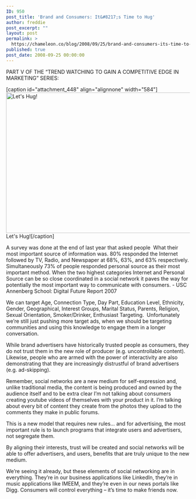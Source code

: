```yaml
---
ID: 950
post_title: 'Brand and Consumers: It&#8217;s Time to Hug'
author: freddie
post_excerpt: ""
layout: post
permalink: >
  https://chameleon.co/blog/2008/09/25/brand-and-consumers-its-time-to-hug/
published: true
post_date: 2008-09-25 00:00:00
---
```

PART V OF THE “TREND WATCHING TO GAIN A COMPETITIVE EDGE IN MARKETING” SERIES:

[caption id="attachment_448" align="alignnone" width="584"]<a href="https://takemetoyourleader.com/wp-content/uploads/2008/09/timeforhug_web.jpg"><img class="size-full wp-image-448" title="Let's Hug!" src="https://takemetoyourleader.com/wp-content/uploads/2008/09/timeforhug_web.jpg" alt="Let's Hug!" width="584" height="384" /></a> Let's Hug![/caption]

A survey was done at the end of last year that asked people  What their most important source of information was. 80% responded the Internet followed by TV, Radio, and Newspaper at 68%, 63%, and 63% respectively. Simultaneously 73% of people responded personal source as their most important method. When the two highest categories Internet and Personal Source can be so close coordinated in a social network it paves the way for potentially the most important way to communicate with consumers. - USC Annenberg School: Digital Future Report 2007

We can target Age, Connection Type, Day Part, Education Level, Ethnicity, Gender, Geographical, Interest Groups, Marital Status, Parents, Religion, Sexual Orientation, Smoker/Drinker, Enthusiast Targeting.  Unfortunately we’re still just pushing more target ads, when we should be targeting communities and using this knowledge to engage them in a longer conversation.

<!--more-->

While brand advertisers have historically trusted people as consumers, they do not trust them in the new role of producer (e.g. uncontrollable content).  Likewise, people who are armed with the power of interactivity are also demonstrating that they are increasingly distrustful of brand advertisers (e.g. ad-skipping).

Remember, social networks are a new medium for self-expression and, unlike traditional media, the content is being produced and owned by the audience itself and to be extra clear I’m not talking about consumers creating youtube videos of themselves with your product in it. I’m talking about every bit of content they create from the photos they upload to the comments they make in public forums.

This is a new model that requires new rules… and for advertising, the most important rule is to launch programs that integrate users and advertisers, not segregate them.

By aligning their interests, trust will be created and social networks will be able to offer advertisers, and users, benefits that are truly unique to the new medium.

We’re seeing it already, but these elements of social networking are in everything. They’re in our business applications like LinkedIn, they’re in music applications like IMEEM, and they’re even in our news portals like Digg. Consumers will control everything – it’s time to make friends now.